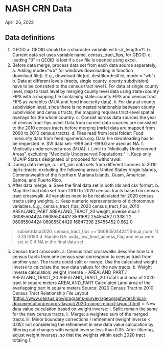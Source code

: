 # NASH CRN Data

April 26, 2022

## Data definitions


1.	GEOID 
a.	GEOID should be a character variable with str_length=11.
b.	Current data set uses variable name, census_tract_fips, for GEOID.
c.	leading "0" in GEOID is lost if a csv file is opened using excel.
2.	Before data merge, process data set from each data source separately,
a.	Adding mode="wb" for windows downloading in function download.file(). E.g., download.file(url, destfile=destfile, mode = "wb").
b.	Data at different levels (tracts, single county, county subdivision) have to be consisted to the census tract level
i.	For data at single county level, map to tract level by merging county level data using state+county FIPS with a mapping file containing state+county FIPS and census tract FIPS as variables (MUA and food insecurity data).
ii.	For data at county subdivision level, since there is no nested relationship between county subdivision and census tracts, the mapping requires tract-level spatial overlays for the whole country. 
c.	Consist across data sources the year of census tract fips used. Data from current data sources are consisted to the 2010 census tracts before merging (mrfei data are mapped from 2000 to 2010 census tracts).
d.	Files read from local folder: Food insecurity data from feedingamerica.org. Data file downloading has to be requested.
e.	SVI data set: -999 and -999.0 are used as NA.
f.	Medically underserved areas (MUA): 
i.	Limit to “Medically Underserved Areas”, excluding “Medically Underserved Populations.”
ii.	Keep only MUA/P Status designated or proposed for withdrawal.
3.	During data merge, 
a.	Left_join data sets from different sources to 2010 tigris::tracts, excluding the following areas: United States Virgin Islands, Commonwealth of the Northern Mariana Islands, Guam, American Samoa, and Puerto Rico.
4.	After data merge,
a.	Save the final data set in both rds and csv format.
b.	Map the final data set from 2010 to 2020 census tracts based on census tract crosswalk. All variables need to be recalculated for 2020 census tracts using weights. 
c.	Keep numeric representations of dichotomous variables. E.g., 
census_tract_fips_2020 census_tract_fips_2010 AREALAND_PART AREALAND_TRACT_20 weight_inverse mua
1 06085504424            06085504417                  8591682          25455452          0.338 1
2 06085504424            06085504420                 16847398          25455452          0.662 0
> subset(data2020, census_tract_fips =='06085504424')$mua_num
[1] 0.3375183
d.	Handle NA: usda_low_food_access_flag and mua were set to 0 if NA in the final data set.
5.	Census tract crosswalk:
a.	Census tract crosswalks describe how U.S. census tracts from one census year correspond to census tract from another year. The tracts could split or merge. Use the calculated weight inverse to calculate the new data values for the new tracts.
b.	Weight inverse calculation: weight_inverse = AREALAND_PART / AREALAND_TRACT_20
AREALAND_TRACT_20	Total Land area of 2020 tract in square meters
AREALAND_PART	Calculated Land area of the overlapping part in square meters
Source: 2020 Census Tract to 2010 Census Tract Relationship File Layout (https://www.census.gov/programs-surveys/geography/technical-documentation/records-layout/2020-comp-record-layout.html)
c.	New data value calculation based on weight inverse:
i.	Split: remain the same for the new census tracts.
ii.	Merge: a weighted sum of the merged tracts.
iii.	Minor boundary corrections / refinement (weight inverse < 0.05): not considering the refinement in new data value calculation by filtering out changes with weight inverse less than 0.05. After filtering, adjust weight inverses, so that the weights within each 2020 tract totaling 1.







